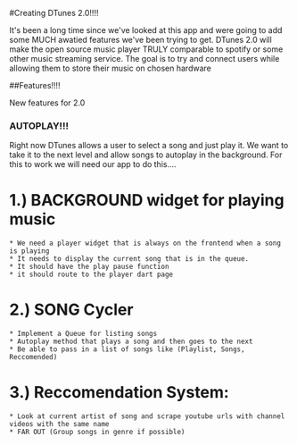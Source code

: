 #Creating DTunes 2.0!!!!

It's been a long time since we've looked at this app and were going to add some MUCH awatied features we've been trying to get. DTunes 2.0 will make the open source music player TRULY comparable to spotify or some other music streaming service. The goal is to try and connect users while allowing them to store their music on chosen hardware

##Features!!!!

New features for 2.0

### AUTOPLAY!!!
Right now DTunes allows a user to select a song and just play it. We want to take it to the next level and allow songs to autoplay in the background. For this to work we will need our app to do this....

# 1.) BACKGROUND widget for playing music
	* We need a player widget that is always on the frontend when a song is playing
	* It needs to display the current song that is in the queue. 
	* It should have the play pause function
	* it should route to the player dart page 

# 2.) SONG Cycler
	* Implement a Queue for listing songs
	* Autoplay method that plays a song and then goes to the next
	* Be able to pass in a list of songs like (Playlist, Songs, Reccomended)

# 3.) Reccomendation System: 
	* Look at current artist of song and scrape youtube urls with channel videos with the same name
	* FAR OUT (Group songs in genre if possible) 





